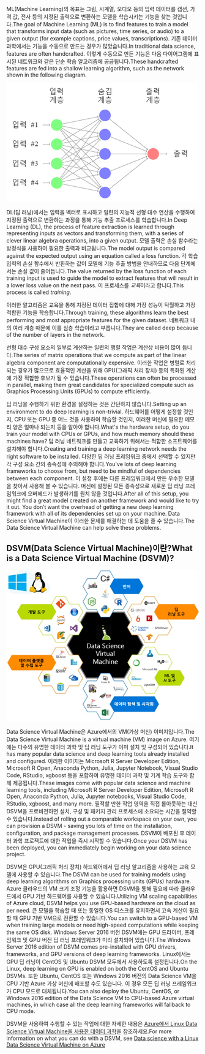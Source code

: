 <span data-ttu-id="09eea-101">ML(Machine Learning)의 목표는 그림, 시계열, 오디오 등의 입력 데이터를 캡션, 가격 값, 전사 등의 지정된 출력으로 변환하는 모델을 학습시키는 기능을 찾는 것입니다.</span><span class="sxs-lookup"><span data-stu-id="09eea-101">The goal of Machine Learning (ML) is to find features to train a model that transforms input data (such as pictures, time series, or audio) to a given output (for example captions, price values, transcriptions).</span></span> <span data-ttu-id="09eea-102">기존 데이터 과학에서는 기능을 수동으로 만드는 경우가 많았습니다.</span><span class="sxs-lookup"><span data-stu-id="09eea-102">In traditional data science, features are often handcrafted.</span></span> <span data-ttu-id="09eea-103">이렇게 수동으로 만든 기능은 다음 다이어그램에 표시된 네트워크와 같은 단순 학습 알고리즘에 공급됩니다.</span><span class="sxs-lookup"><span data-stu-id="09eea-103">These handcrafted features are fed into a shallow learning algorithm, such as the network shown in the following diagram.</span></span> 

![피드 전달 심층 신경망의 Canonical 예제.](../media/2-image1.PNG)

<span data-ttu-id="09eea-105">DL(딥 러닝)에서는 입력을 벡터로 표시하고 일련의 지능적 선형 대수 연산을 수행하여 지정된 출력으로 변환하는 과정을 통해 기능 추출 프로세스를 학습합니다.</span><span class="sxs-lookup"><span data-stu-id="09eea-105">In Deep Learning (DL), the process of feature extraction is learned through representing inputs as vectors and transforming them, with a series of clever linear algebra operations, into a given output.</span></span>  <span data-ttu-id="09eea-106">모델 출력은 손실 함수라는 방정식을 사용하여 필요한 출력과 비교됩니다.</span><span class="sxs-lookup"><span data-stu-id="09eea-106">The model output is compared against the expected output using an equation called a loss function.</span></span> <span data-ttu-id="09eea-107">각 학습 입력의 손실 함수에서 반환하는 값이 모델에 기능 추출 방법을 안내하므로 다음 단계에서는 손실 값이 줄어듭니다.</span><span class="sxs-lookup"><span data-stu-id="09eea-107">The value returned by the loss function of each training input is used to guide the model to extract features that will result in a lower loss value on the next pass.</span></span> <span data-ttu-id="09eea-108">이 프로세스를 *교육*이라고 합니다.</span><span class="sxs-lookup"><span data-stu-id="09eea-108">This process is called *training*.</span></span> 

<span data-ttu-id="09eea-109">이러한 알고리즘은 교육을 통해 지정된 데이터 집합에 대해 가장 성능이 탁월하고 가장 적합한 기능을 학습합니다.</span><span class="sxs-lookup"><span data-stu-id="09eea-109">Through training, these algorithms learn the best performing and most appropriate features for the given dataset.</span></span> <span data-ttu-id="09eea-110">네트워크 내의 여러 계층 때문에 이를 심층 학습이라고 부릅니다.</span><span class="sxs-lookup"><span data-stu-id="09eea-110">They are called deep because of the number of layers in the network.</span></span>  

<span data-ttu-id="09eea-111">선형 대수 구성 요소의 일부로 계산하는 일련의 행렬 작업은 계산상 비용이 많이 듭니다.</span><span class="sxs-lookup"><span data-stu-id="09eea-111">The series of matrix operations that we compute as part of the linear algebra component are computationally expensive.</span></span> <span data-ttu-id="09eea-112">이러한 작업은 병렬로 처리되는 경우가 많으므로 효율적인 계산을 위해 GPU(그래픽 처리 장치) 등의 특화된 계산에 가장 적합한 후보가 될 수 있습니다.</span><span class="sxs-lookup"><span data-stu-id="09eea-112">These operations can often be processed in parallel, making them great candidates for specialized compute such as Graphics Processing Units (GPUs) to compute efficiently.</span></span>

<span data-ttu-id="09eea-113">딥 러닝을 수행하기 위한 환경을 설정하는 것은 간단하지 않습니다.</span><span class="sxs-lookup"><span data-stu-id="09eea-113">Setting up an environment to do deep learning is non-trivial.</span></span> <span data-ttu-id="09eea-114">하드웨어를 어떻게 설정할 것인지, CPU 또는 GPU 중 어느 것을 사용하여 학습할 것인지, 이러한 머신에 필요한 메모리 양은 얼마나 되는지 등을 알아야 합니다.</span><span class="sxs-lookup"><span data-stu-id="09eea-114">What's the hardware setup, do you train your model with CPUs or GPUs, and how much memory should these machines have?</span></span> <span data-ttu-id="09eea-115">딥 러닝 네트워크를 만들고 교육하기 위해서는 적합한 소프트웨어를 설치해야 합니다.</span><span class="sxs-lookup"><span data-stu-id="09eea-115">Creating and training a deep learning network needs the right software to be installed.</span></span> <span data-ttu-id="09eea-116">다양한 딥 러닝 프레임워크 중에서 선택할 수 있지만 각 구성 요소 간의 종속성에 주의해야 합니다.</span><span class="sxs-lookup"><span data-stu-id="09eea-116">You've lots of  deep learning frameworks to choose from, but need to be mindful of dependencies between each component.</span></span> <span data-ttu-id="09eea-117">이 설정 후에는 다른 프레임워크에서 만든 우수한 모델을 찾아서 사용해 볼 수 있습니다. 머신에 설정된 모든 종속성으로 새로운 딥 러닝 프레임워크에 오버헤드가 발생하기를 원치 않을 것입니다.</span><span class="sxs-lookup"><span data-stu-id="09eea-117">After all of this setup, you might find a great model created on another framework and would like to try it out. You don’t want the overhead of getting a new deep learning framework with all of its dependencies set up on your machine.</span></span> <span data-ttu-id="09eea-118">Data Science Virtual Machine이 이러한 문제를 해결하는 데 도움을 줄 수 있습니다.</span><span class="sxs-lookup"><span data-stu-id="09eea-118">The Data Science Virtual Machine can help solve these problems.</span></span> 

## <a name="what-is-a-data-science-virtual-machine-dsvm"></a><span data-ttu-id="09eea-119">DSVM(Data Science Virtual Machine)이란?</span><span class="sxs-lookup"><span data-stu-id="09eea-119">What is a Data Science Virtual Machine (DSVM)?</span></span>

![데이터 분석, 기계 학습 및 AI 교육에 일반적으로 사용되는 몇 가지 인기 있는 도구를 사용하여 미리 설치, 구성 및 테스트하는 방법을 설명하는 Data Science Virtual Machine 인포그래픽입니다.](../media/2-image2.PNG)

<span data-ttu-id="09eea-121">Data Science Virtual Machine은 Azure에서의 VM(가상 머신) 이미지입니다.</span><span class="sxs-lookup"><span data-stu-id="09eea-121">The Data Science Virtual Machine is a virtual machine (VM) image on Azure.</span></span> <span data-ttu-id="09eea-122">여기에는 다수의 유명한 데이터 과학 및 딥 러닝 도구가 이미 설치 및 구성되어 있습니다.</span><span class="sxs-lookup"><span data-stu-id="09eea-122">It has many popular data science and deep learning tools already installed and configured.</span></span> <span data-ttu-id="09eea-123">이러한 이미지는 Microsoft R Server Developer Edition, Microsoft R Open, Anaconda Python, Julia, Jupyter Notebook, Visual Studio Code, RStudio, xgboost 등을 포함하여 유명한 데이터 과학 및 기계 학습 도구와 함께 제공됩니다.</span><span class="sxs-lookup"><span data-stu-id="09eea-123">These images come with popular data science and machine learning tools, including Microsoft R Server Developer Edition, Microsoft R Open, Anaconda Python, Julia, Jupyter notebooks, Visual Studio Code, RStudio, xgboost, and many more.</span></span>  <span data-ttu-id="09eea-124">필적할 만한 작업 영역을 직접 롤아웃하는 대신 DSVM을 프로비전하면 설치, 구성 및 패키지 관리 프로세스에 소요되는 시간을 절약할 수 있습니다.</span><span class="sxs-lookup"><span data-stu-id="09eea-124">Instead of rolling out a comparable workspace on your own, you can provision a DSVM - saving you lots of time on the installation, configuration, and package management processes.</span></span> <span data-ttu-id="09eea-125">DSVM이 배포된 후 데이터 과학 프로젝트에 대한 작업을 즉시 시작할 수 있습니다.</span><span class="sxs-lookup"><span data-stu-id="09eea-125">Once your DSVM has been deployed, you can immediately begin working on your data science project.</span></span>

<span data-ttu-id="09eea-126">DSVM은 GPU(그래픽 처리 장치) 하드웨어에서 딥 러닝 알고리즘을 사용하는 교육 모델에 사용할 수 있습니다.</span><span class="sxs-lookup"><span data-stu-id="09eea-126">The DSVM can be used for training models using deep learning algorithms on Graphics processing units (GPUs) hardware.</span></span> <span data-ttu-id="09eea-127">Azure 클라우드의 VM 크기 조정 기능을 활용하면 DSVM을 통해 필요에 따라 클라우드에서 GPU 기반 하드웨어를 사용할 수 있습니다.</span><span class="sxs-lookup"><span data-stu-id="09eea-127">Utilizing VM scaling capabilities of Azure cloud, DSVM helps you use GPU-based hardware on the cloud as per need.</span></span> <span data-ttu-id="09eea-128">큰 모델을 학습할 때 또는 동일한 OS 디스크를 유지하면서 고속 계산이 필요할 때 GPU 기반 VM으로 전환할 수 있습니다.</span><span class="sxs-lookup"><span data-stu-id="09eea-128">You can switch to a GPU-based VM when training large models or need high-speed computations while keeping the same OS disk.</span></span> <span data-ttu-id="09eea-129">Windows Server 2016 버전 DSVM에는 GPU 드라이버, 프레임워크 및 GPU 버전 딥 러닝 프레임워크가 미리 설치되어 있습니다.</span><span class="sxs-lookup"><span data-stu-id="09eea-129">The Windows Server 2016 edition of DSVM comes pre-installed with GPU drivers, frameworks, and GPU versions of deep learning frameworks.</span></span> <span data-ttu-id="09eea-130">Linux에서는 GPU 딥 러닝이 CentOS 및 Ubuntu DSVM 모두에서 사용하도록 설정됩니다.</span><span class="sxs-lookup"><span data-stu-id="09eea-130">On the Linux, deep learning on GPU is enabled on both the CentOS and Ubuntu DSVMs.</span></span> <span data-ttu-id="09eea-131">또한 Ubuntu, CentOS 또는 Windows 2016 버전의 Data Science VM을 CPU 기반 Azure 가상 머신에 배포할 수도 있습니다. 이 경우 모든 딥 러닝 프레임워크가 CPU 모드로 대체됩니다.</span><span class="sxs-lookup"><span data-stu-id="09eea-131">You can also deploy the Ubuntu, CentOS, or Windows 2016 edition of the Data Science VM to CPU-based Azure virtual machines, in which case all the deep learning frameworks will fallback to CPU mode.</span></span> 

<span data-ttu-id="09eea-132">DSVM을 사용하여 수행할 수 있는 작업에 대한 자세한 내용은 [Azure에서 Linux Data Science Virtual Machine을 사용한 데이터 과학](https://docs.microsoft.com/azure/machine-learning/data-science-virtual-machine/linux-dsvm-walkthrough)을 참조하세요.</span><span class="sxs-lookup"><span data-stu-id="09eea-132">For more information on what you can do with a DSVM, see [Data science with a Linux Data Science Virtual Machine on Azure](https://docs.microsoft.com/azure/machine-learning/data-science-virtual-machine/linux-dsvm-walkthrough)</span></span>



